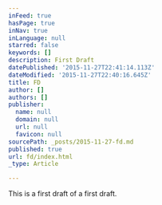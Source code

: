 ```yaml
---
inFeed: true
hasPage: true
inNav: true
inLanguage: null
starred: false
keywords: []
description: First Draft
datePublished: '2015-11-27T22:41:14.113Z'
dateModified: '2015-11-27T22:40:16.645Z'
title: FD
author: []
authors: []
publisher:
  name: null
  domain: null
  url: null
  favicon: null
sourcePath: _posts/2015-11-27-fd.md
published: true
url: fd/index.html
_type: Article

---
```

This is a first draft of a first draft.